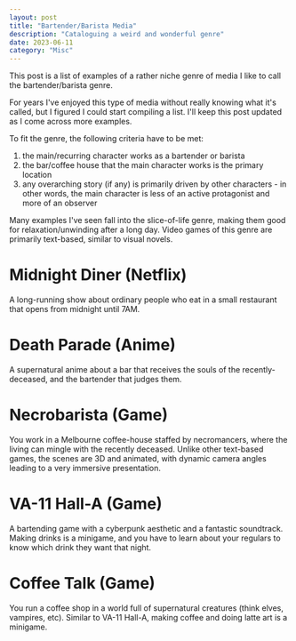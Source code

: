 ```yaml
---
layout: post
title: "Bartender/Barista Media"
description: "Cataloguing a weird and wonderful genre"
date: 2023-06-11
category: "Misc"
---
```


This post is a list of examples of a rather niche genre of media I like to call the bartender/barista genre.

For years I've enjoyed this type of media without really knowing what it's called, but I figured I could start compiling a list. I'll keep this post updated as I come across more examples.

To fit the genre, the following criteria have to be met:

1. the main/recurring character works as a bartender or barista
2. the bar/coffee house that the main character works is the primary location
3. any overarching story (if any) is primarily driven by other characters - in other words, the main character is less of an active protagonist and more of an observer

Many examples I've seen fall into the slice-of-life genre, making them good for relaxation/unwinding after a long day. Video games of this genre are primarily text-based, similar to visual novels.

# Midnight Diner (Netflix)

A long-running show about ordinary people who eat in a small restaurant that opens from midnight until 7AM. 

# Death Parade (Anime)

A supernatural anime about a bar that receives the souls of the recently-deceased, and the bartender that judges them. 

# Necrobarista (Game)

You work in a Melbourne coffee-house staffed by necromancers, where the living can mingle with the recently deceased. Unlike other text-based games, the scenes are 3D and animated, with dynamic camera angles leading to a very immersive presentation.

# VA-11 Hall-A (Game)

A bartending game with a cyberpunk aesthetic and a fantastic soundtrack. Making drinks is a minigame, and you have to learn about your regulars to know which drink they want that night.

# Coffee Talk (Game)

You run a coffee shop in a world full of supernatural creatures (think elves, vampires, etc). Similar to VA-11 Hall-A, making coffee and doing latte art is a minigame.



